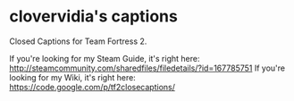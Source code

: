 clovervidia's captions
================

Closed Captions for Team Fortress 2.

If you're looking for my Steam Guide, it's right here: http://steamcommunity.com/sharedfiles/filedetails/?id=167785751
If you're looking for my Wiki, it's right here: https://code.google.com/p/tf2closecaptions/
